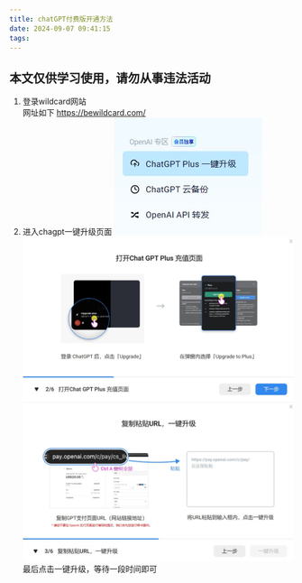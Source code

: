 ```yaml
---
title: chatGPT付费版开通方法
date: 2024-09-07 09:41:15
tags:
---
```

## 本文仅供学习使用，请勿从事违法活动
1. 登录wildcard网站  
   网址如下 https://bewildcard.com/
2. 进入chagpt一键升级页面
   ![](./chatGPT付费版开通方法/1.jpg)
   ![](./chatGPT付费版开通方法/2.jpg)
   ![](./chatGPT付费版开通方法/3.jpg)
   最后点击一键升级，等待一段时间即可